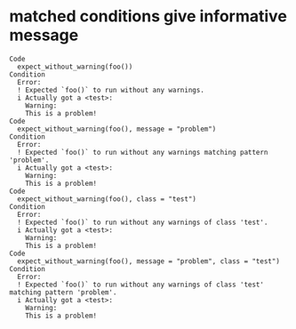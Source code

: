 # matched conditions give informative message

    Code
      expect_without_warning(foo())
    Condition
      Error:
      ! Expected `foo()` to run without any warnings.
      i Actually got a <test>:
        Warning:
        This is a problem!
    Code
      expect_without_warning(foo(), message = "problem")
    Condition
      Error:
      ! Expected `foo()` to run without any warnings matching pattern 'problem'.
      i Actually got a <test>:
        Warning:
        This is a problem!
    Code
      expect_without_warning(foo(), class = "test")
    Condition
      Error:
      ! Expected `foo()` to run without any warnings of class 'test'.
      i Actually got a <test>:
        Warning:
        This is a problem!
    Code
      expect_without_warning(foo(), message = "problem", class = "test")
    Condition
      Error:
      ! Expected `foo()` to run without any warnings of class 'test' matching pattern 'problem'.
      i Actually got a <test>:
        Warning:
        This is a problem!

